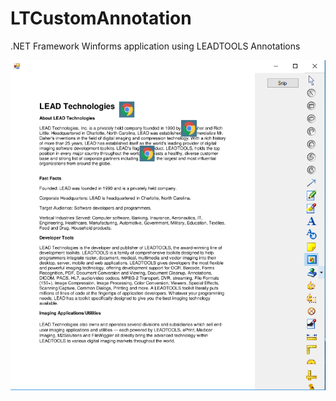 # LTCustomAnnotation
.NET Framework Winforms application using LEADTOOLS Annotations


![Screenshot](CustomAnn.png)
